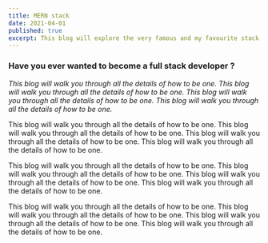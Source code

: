 ```yaml
---
title: MERN stack
date: 2021-04-01
published: true
excerpt: This blog will explore the very famous and my favourite stack -- MERN stack. What is MERN stack? What are "M", "E", "R", "N" in the "MERN" stack and how to get started with it? 
---
```


### Have you ever wanted to become a full stack developer ?

*This blog will walk you through all the details of how to be one. This blog will walk you through all the details of how to be one. This blog will walk you through all the details of how to be one. This blog will walk you through all the details of how to be one.*

This blog will walk you through all the details of how to be one. This blog will walk you through all the details of how to be one. This blog will walk you through all the details of how to be one. This blog will walk you through all the details of how to be one.

This blog will walk you through all the details of how to be one. This blog will walk you through all the details of how to be one. This blog will walk you through all the details of how to be one. This blog will walk you through all the details of how to be one.

This blog will walk you through all the details of how to be one. This blog will walk you through all the details of how to be one. This blog will walk you through all the details of how to be one. This blog will walk you through all the details of how to be one.
